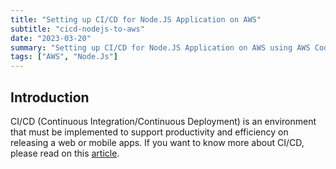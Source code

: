 ```yaml
---
title: "Setting up CI/CD for Node.JS Application on AWS"
subtitle: "cicd-nodejs-to-aws"
date: "2023-03-20"
summary: "Setting up CI/CD for Node.JS Application on AWS using AWS Codedeploy and BitBucket/GitHub"
tags: ["AWS", "Node.Js"]
---
```


## Introduction
CI/CD (Continuous Integration/Continuous Deployment) is an environment that must be implemented to support productivity and efficiency on releasing a web or mobile apps. If you want to know more about CI/CD, please read on this [article](https://www.redhat.com/en/topics/devops/what-is-ci-cd).

<script src="https://gist.github.com/jaeungkim/eeaab0802c777d9d5d696314dfe10f2a.js"></script>